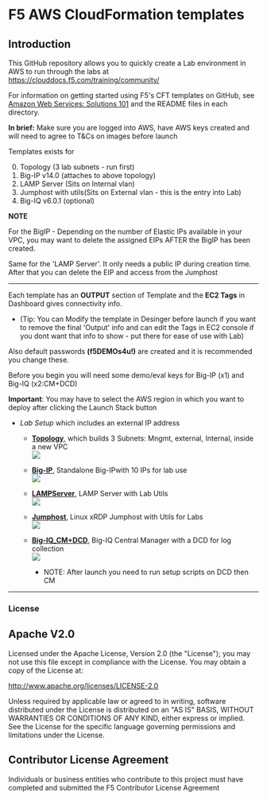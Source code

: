# F5 AWS CloudFormation templates

## Introduction

This GitHub repository allows you to quickly create a Lab environment in AWS to run through the labs at https://clouddocs.f5.com/training/community/ 

For information on getting started using F5's CFT templates on GitHub, see [Amazon Web Services: Solutions 101](http://clouddocs.f5.com/cloud/public/v1/aws/AWS_solutions101.html) and the README files in each directory.  


**In brief:** Make sure you are logged into AWS, have AWS keys created and will need to agree to T&Cs on images before launch


Templates exists for  

0) Topology  (3 lab subnets - run first) 
1) Big-IP v14.0 (attaches to above topology) 
2) LAMP Server (Sits on Internal vlan) 
3) Jumphost with utils(Sits on External vlan - this is the entry into Lab) 
4) Big-IQ v6.0.1 (optional) 

**NOTE**

For the BigIP - Depending on the number of Elastic IPs available in your VPC, you may want to delete the assigned EIPs AFTER the BigIP has been created.

Same for the 'LAMP Server'. 
It only needs a public IP during creation time. After that you can delete the EIP and access from the Jumphost

********************************

Each template has an **OUTPUT** section of Template and the **EC2 Tags** in Dashboard gives connectivity info.  
 - (Tip: You can Modify the template in Desinger before launch if you want to remove the final 'Output' info and can edit the Tags in EC2 console if you dont want that info to show - put there for ease of use with Lab)

Also default passwords **(f5DEMOs4u!)** are created and it is recommended you change these.

Before you begin you will need some demo/eval keys for Big-IP (x1) and Big-IQ (x2:CM+DCD) 


**Important**: You may have to select the AWS region in which you want to deploy after clicking the Launch Stack button
<bra><br>


- *Lab Setup* which includes an external IP address
  
  - <a href="https://github.com/gbbaus17/F5-Lab/tree/master/a.topology">**Topology**</a>, which builds 3 Subnets: Mngmt, external, Internal, inside a new VPC 
    <a href="https://console.aws.amazon.com/cloudformation/home?region=us-east-1#/stacks/new?stackName=F5LabTopology&templateURL=https://s3.amazonaws.com/f5lab-gbbaus17/F5Lab-Toplogy-New-VPC-10-1-0-0-3subnet-IGW-latest.template">  
   <img src="https://s3.amazonaws.com/cloudformation-examples/cloudformation-launch-stack.png"/></a>

  - <a href="https://github.com/gbbaus17/F5-Lab/tree/master/bigip-3nic">**Big-IP**</a>, Standalone Big-IPwith 10 IPs for lab use 
    <a href="https://console.aws.amazon.com/cloudformation/home?region=us-east-1#/stacks/new?stackName=BigIP-byol-3nic&templateURL=https://s3.amazonaws.com/f5lab-gbbaus17/F5Lab-Big-IP-BYOL-3nic-Static-Mngmt-IP-10ips-latest.template">  
   <img src="https://s3.amazonaws.com/cloudformation-examples/cloudformation-launch-stack.png"/></a>
   
  - <a href="https://github.com/gbbaus17/F5-Lab/tree/master/server1">**LAMPServer**</a>, LAMP Server with Lab Utils
    <a href="https://console.aws.amazon.com/cloudformation/home?region=us-east-1#/stacks/new?stackName=LAMPServer&templateURL=https://s3.amazonaws.com/f5lab-gbbaus17/f5lab-server1-4IPs-latest.template">  
   <img src="https://s3.amazonaws.com/cloudformation-examples/cloudformation-launch-stack.png"/></a>

  - <a href="https://github.com/gbbaus17/F5-Lab/tree/master/jumphost">**Jumphost**</a>, Linux xRDP Jumphost with Utils for Labs 
    <a href="https://console.aws.amazon.com/cloudformation/home?region=us-east-1#/stacks/new?stackName=UbuntuJumphost&templateURL=https://s3.amazonaws.com/f5lab-gbbaus17/f5lab-jumphost-latest.template">  
   <img src="https://s3.amazonaws.com/cloudformation-examples/cloudformation-launch-stack.png"/></a>   
   
  - <a href="https://github.com/gbbaus17/F5-Lab/tree/master/bigiq-cm-dcd">**Big-IQ_CM+DCD**</a>, Big-IQ Central Manager with a DCD for log collection 
    <a href="https://console.aws.amazon.com/cloudformation/home?region=us-east-1#/stacks/new?stackName=BigIQ-60&templateURL=https://s3.amazonaws.com/f5lab-gbbaus17/F5Lab-Big-IQ-CM-DCD-Static-Mngmt-IP-RunScriptPairing-latest.template">  
   <img src="https://s3.amazonaws.com/cloudformation-examples/cloudformation-launch-stack.png"/></a>
   
    - NOTE: After launch you need to run setup scripts on DCD then CM
   
  
---


### License


## Apache V2.0

Licensed under the Apache License, Version 2.0 (the "License"); you may not use
this file except in compliance with the License. You may obtain a copy of the
License at:

http://www.apache.org/licenses/LICENSE-2.0

Unless required by applicable law or agreed to in writing, software
distributed under the License is distributed on an "AS IS" BASIS,
WITHOUT WARRANTIES OR CONDITIONS OF ANY KIND, either express or implied.
See the License for the specific language governing permissions and limitations
under the License.


## Contributor License Agreement

Individuals or business entities who contribute to this project must have
completed and submitted the F5 Contributor License Agreement
